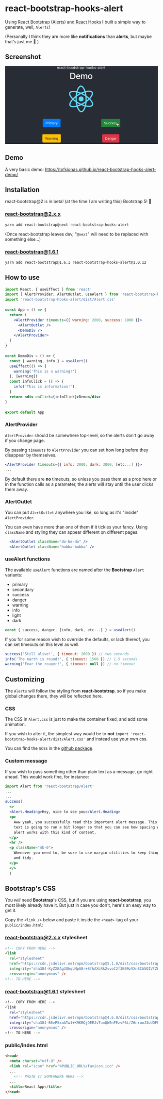# react-bootstrap-hooks-alert

Using [React Bootstrap](https://react-bootstrap.github.io/) ([Alerts](https://react-bootstrap.github.io/components/alerts/)) and [React Hooks](https://reactjs.org/docs/hooks-intro.html) I built a simple way to generate, well, `Alerts`!

(Personally I think they are more like **notifications** than **alerts**, but maybe that's just me 🤔 )

## Screenshot

![Screenshot](https://raw.githubusercontent.com/tofsjonas/react-bootstrap-hooks-alert/main/screenshot.gif)

## Demo

A very basic demo: <https://tofsjonas.github.io/react-bootstrap-hooks-alert-demo/>

## Installation

react-bootstrap@2 is in beta! (at the time I am writing this) Bootstrap 5! 🥳

### react-bootstrap@2.x.x

``` bash
yarn add react-bootstrap@next react-bootstrap-hooks-alert
```

(Once react-bootstrap leaves dev, "`@next`" will need to be replaced with something else...)

### react-bootstrap@1.6.1

``` bash
yarn add react-bootstrap@1.6.1 react-bootstrap-hooks-alert@1.0.12
```

## How to use

``` jsx
import React, { useEffect } from 'react'
import { AlertProvider, AlertOutlet, useAlert } from 'react-bootstrap-hooks-alert'
import 'react-bootstrap-hooks-alert/dist/Alert.css'

const App = () => {
  return (
    <AlertProvider timeouts={{ warning: 2000, success: 1000 }}>
      <AlertOutlet />
      <DemoDiv />
    </AlertProvider>
  )
}

const DemoDiv = () => {
  const { warning, info } = useAlert()
  useEffect(() => {
    warning('This is a warning!')
  }, [warning])
  const infoClick = () => {
    info('This is information!')
  }
  return <div onClick={infoClick}>Demo</div>
}

export default App
```

### AlertProvider

`AlertProvider` should be somewhere top-level, so the alerts don't go away if you change page.

By passing `timeouts` to `AlertProvider` you can set how long before they disappear by themselves.

``` jsx
<AlertProvider timeouts={{ info: 2000, dark: 3000, [etc...] }}>
...
```

By default there are **no** timeouts, so unless you pass them as a prop here or in the function calls as a parameter, the alerts will stay until the user clicks them away.

### AlertOutlet

You can put `AlertOutlet` anywhere you like, so long as it's "inside" `AlertProvider`.

You can even have more than one of them if it tickles your fancy. Using `className` and styling they can appear different on different pages.

``` jsx
  <AlertOutlet className="do-be-do" />
  <AlertOutlet className="hubba-bubba" />
```

### useAlert functions

The available `useAlert` functions are named after the **Bootstrap** `Alert` variants:

- primary
- secondary
- success
- danger
- warning
- info
- light
- dark

``` jsx
const { success, danger, [info, dark, etc...] } = useAlert()
```

If you for some reason wish to override the defaults, or lack thereof, you can set timeouts on this level as well.

``` jsx
success('Still alive!', { timeout: 2000 }) // two seconds
info('The earth is round!', { timeout: 1500 }) // 1.5 seconds
warning('Fear the reaper!', { timeout: null }) // no timeout
```

## Customizing

The `Alerts` will follow the styling from **react-bootstrap**, so if you make global changes there, they will be reflected here.

### CSS

The CSS in `Alert.css` is just to make the container fixed, and add some animation.

If you wish to alter it, the simplest way would be to **not** `import 'react-bootstrap-hooks-alert/dist/Alert.css'` and instead use your own css.

You can find the `SCSS` in the [github package](https://github.com/tofsjonas/react-bootstrap-hooks-alert/blob/main/src/Alert.scss).

### Custom message

If you wish to pass something other than plain text as a message, go right ahead. This would work fine, for instance:

``` jsx
import Alert from 'react-bootstrap/Alert'
...
...
success(
  <>
  <Alert.Heading>Hey, nice to see you</Alert.Heading>
  <p>
    Aww yeah, you successfully read this important alert message. This example
    text is going to run a bit longer so that you can see how spacing within an
    alert works with this kind of content.
  </p>
  <hr />
  <p className="mb-0">
    Whenever you need to, be sure to use margin utilities to keep things nice
    and tidy.
  </p>
  </>
  )
```

## Bootstrap's CSS

You *will* need **Bootstrap**'s CSS, but if you are using **react-bootstrap**, you most likely already have it. But just in case you don't, here's an easy way to get it.

Copy the `<link />` below and paste it inside the `<head>`-tag of your `public/index.html`:

### react-bootstrap@2.x.x stylesheet

``` html
<!-- COPY FROM HERE -->
<link
  rel="stylesheet"
  href="https://cdn.jsdelivr.net/npm/bootstrap@5.1.0/dist/css/bootstrap.min.css"
  integrity="sha384-KyZXEAg3QhqLMpG8r+8fhAXLRk2vvoC2f3B09zVXn8CA5QIVfZOJ3BCsw2P0p/We"
  crossorigin="anonymous" />
<!-- TO HERE -->
```

### react-bootstrap@1.6.1 stylesheet

``` bash
<!-- COPY FROM HERE -->
<link
  rel="stylesheet"
  href="https://cdn.jsdelivr.net/npm/bootstrap@4.6.0/dist/css/bootstrap.min.css"
  integrity="sha384-B0vP5xmATw1+K9KRQjQERJvTumQW0nPEzvF6L/Z6nronJ3oUOFUFpCjEUQouq2+l"
  crossorigin="anonymous" />
<!-- TO HERE -->
```

### public/index.html

``` html
<head>
  <meta charset="utf-8" />
  <link rel="icon" href="%PUBLIC_URL%/favicon.ico" />
  ...
    <!-- PASTE IT SOMEWHERE HERE -->
  ...
  <title>React App</title>
</head>
```
